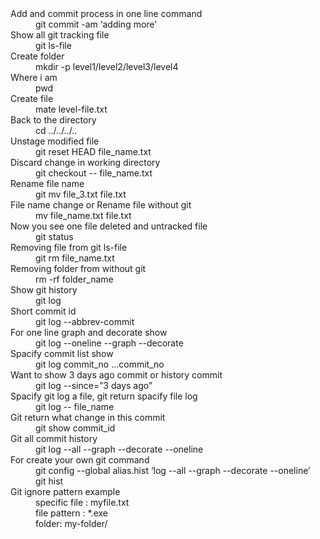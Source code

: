 <dl>
	<dt>Add and commit process in one line command </dt>
	<dd>git commit -am ‘adding more’</dd>
	<dt>Show all git tracking file </dt>
	<dd>git ls-file</dd>
	<dt>Create folder </dt>
	<dd>mkdir -p level1/level2/level3/level4</dd>
	<dt>Where i am </dt>
	<dd>pwd</dd>
	<dt>Create file </dt>
	<dd>mate level-file.txt</dd>
	<dt>Back to the directory</dt>
	<dd>cd ../../../.. </dd>
	<dt>Unstage modified file </dt>
	<dd>git reset HEAD file_name.txt</dd>
	<dt>Discard change in working directory</dt>
	<dd>git checkout -- file_name.txt</dd>
	<dt>Rename file name </dt>
	<dd>git mv file_3.txt file.txt </dd>
	<dt>File name change or Rename file without git </dt>
	<dd>mv file_name.txt file.txt</dd>
	<dt>Now you see one file deleted and untracked file </dt>
	<dd>git status</dd>
	<dt>Removing file from git ls-file </dt>
	<dd>git rm file_name.txt</dd>
	<dt>Removing folder from without git </dt>
	<dd>rm -rf folder_name</dd>
	<dt>Show git history</dt>
	<dd>git log</dd>
	<dt>Short commit id </dt>
	<dd>git log --abbrev-commit</dd>
	<dt>For one line graph and decorate show </dt>
	<dd>git log --oneline --graph --decorate</dd>
	<dt>Spacify commit list show </dt>
	<dd>git log commit_no ...commit_no</dd>
	<dt>Want to show 3 days ago commit or history commit </dt>
	<dd>git log --since=”3 days ago”</dd>
	<dt>Spacify git log a file, git return spacify file log </dt>
	<dd>git log -- file_name</dd>
	<dt>Git return what change in this commit </dt>
	<dd>git show commit_id</dd>
	<dt>Git all commit history </dt>
	<dd>git log --all --graph --decorate --oneline</dd>
	<dt>For create your own git command </dt>
	<dd>git config --global alias.hist ‘log --all --graph --decorate --oneline’</dd>
	<dd>git hist</dd>
	<dt>Git ignore pattern example </dt>
	<dd>specific file : myfile.txt</dd>
	<dd>file pattern : *.exe
	<dd>folder: my-folder/</dd>
</dl>
